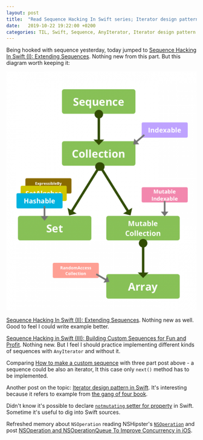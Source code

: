 ```yaml
---
layout: post
title:  "Read Sequence Hacking In Swift series; Iterator design pattern in Swift"
date:   2019-10-22 19:22:00 +0200
categories: TIL, Swift, Sequence, AnyIterator, Iterator design pattern
---
```

Being hooked with sequence yesterday, today jumped to [Sequence Hacking In Swift (I): Extending Sequences](https://digitalleaves.com/blog/2017/02/sequence-hacking-in-swift-i-map-flatmap-sort-filter-reduce/). Nothing new from this part. But this diagram worth keeping it:

![](/assets/images/mini1487439057-600x750.png)

[Sequence Hacking In Swift (II): Extending Sequences](https://digitalleaves.com/blog/2017/02/sequence-hacking-in-swift-ii-extending-sequences/). Nothing new as well. Good to feel I could write example better.

[Sequence Hacking in Swift (III): Building Custom Sequences for Fun and Profit](https://digitalleaves.com/blog/2017/03/sequence-hacking-in-swift-iii-building-custom-sequences-for-fun-and-profit/). Nothing new. But I feel I should practice implementing different kinds of sequences with `AnyIterator` and without it. 

Comparing [How to make a custom sequence](https://www.hackingwithswift.com/example-code/language/how-to-make-a-custom-sequence) with three part post above - a sequence could be also an iterator, It this case only `next()` method has to be implemented.

Another post on the topic: [Iterator design pattern in Swift](https://theswiftdev.com/2018/08/20/iterator-design-pattern-in-swift/). It's interesting because it refers to example from [the gang of four book](https://www.amazon.com/Design-Patterns-Object-Oriented-Addison-Wesley-Professional-ebook/dp/B000SEIBB8).

Didn't know it's possible to declare [`notmutating` setter for property](https://github.com/apple/swift/blob/da61cc8cdf7aa2bfb3ab03200c52c4d371dc6751/stdlib/public/core/ArrayBuffer.swift#L372) in Swift. Sometime it's useful to dig into Swift sources.

Refreshed memory about `NSOperation` reading NSHipster's [`NSOperation`](https://nshipster.com/nsoperation/) and post [NSOperation and NSOperationQueue To Improve Concurrency in iOS](https://medium.com/shakuro/nsoperation-and-nsoperationqueue-to-improve-concurrency-in-ios-e31ee79c98ef).
